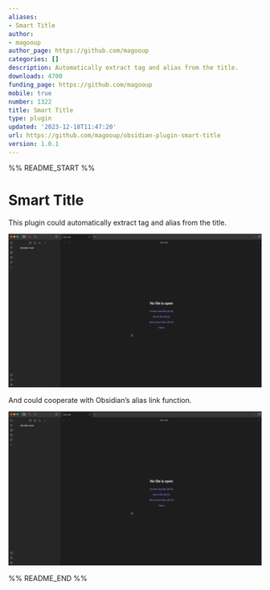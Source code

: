 ```yaml
---
aliases:
- Smart Title
author:
- magooup
author_page: https://github.com/magooup
categories: []
description: Automatically extract tag and alias from the title.
downloads: 4700
funding_page: https://github.com/magooup
mobile: true
number: 1322
title: Smart Title
type: plugin
updated: '2023-12-18T11:47:20'
url: https://github.com/magooup/obsidian-plugin-smart-title
version: 1.0.1
---
```


%% README_START %%

# Smart Title

This plugin could automatically extract tag and alias from the title.

![Create File](https://raw.githubusercontent.com/magooup/obsidian-plugin-smart-title/HEAD/assets/video1.gif)

And could cooperate with Obsidian’s alias link function.

![Link File](https://raw.githubusercontent.com/magooup/obsidian-plugin-smart-title/HEAD/assets/video2.gif)


%% README_END %%